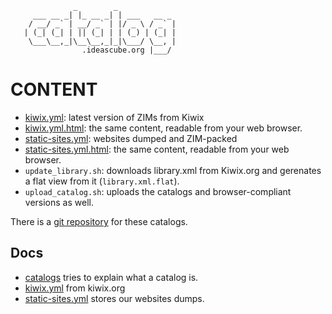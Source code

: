                   _        _
         ___ __ _| |_ __ _| | ___   __ _
        / __/ _` | __/ _` | |/ _ \ / _` |
       | (_| (_| | || (_| | | (_) | (_| |
        \___\__,_|\__\__,_|_|\___/ \__, |
                    .ideascube.org |___/

# CONTENT

* [kiwix.yml](kiwix.yml): latest version of ZIMs from Kiwix
* [kiwix.yml.html](kiwix.yml.html): the same content, readable from your web
  browser.
* [static-sites.yml](static-sites.yml): websites dumped and ZIM-packed
* [static-sites.yml.html](static-sites.yml.html): the same content, readable
  from your web browser.
* `update_library.sh`: downloads library.xml from Kiwix.org and gerenates a flat
  view from it (`library.xml.flat`).
* `upload_catalog.sh`: uploads the catalogs and browser-compliant versions as
  well.


There is a [git repository](https://github.com/ideascube/catalog-i-o) for these
catalogs.


## Docs

* [catalogs](docs/catalogs.md) tries to explain what a catalog is.
* [kiwix.yml](docs/kiwix.md) from kiwix.org
* [static-sites.yml](docs/static-sites.yml) stores our websites dumps.
